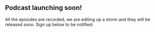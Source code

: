## Podcast launching soon!

All the episodes are recorded, we are editing up a storm and they will be released soon. Sign up below to be notified:
